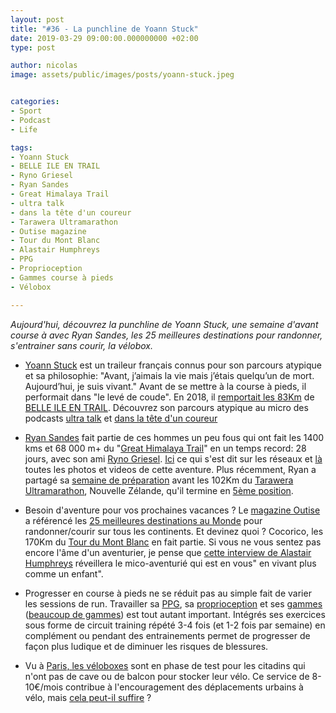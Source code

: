 ```yaml
---
layout: post
title: "#36 - La punchline de Yoann Stuck"
date: 2019-03-29 09:00:00.000000000 +02:00
type: post

author: nicolas
image: assets/public/images/posts/yoann-stuck.jpeg


categories:
- Sport
- Podcast
- Life

tags:
- Yoann Stuck
- BELLE ILE EN TRAIL
- Ryno Griesel
- Ryan Sandes
- Great Himalaya Trail
- ultra talk
- dans la tête d'un coureur
- Tarawera Ultramarathon
- Outise magazine
- Tour du Mont Blanc
- Alastair Humphreys
- PPG
- Proprioception
- Gammes course à pieds
- Vélobox

---
```

*Aujourd'hui, découvrez la punchline de Yoann Stuck, une semaine d'avant course à avec Ryan Sandes, les 25 meilleures destinations pour randonner, s'entrainer sans courir, la vélobox.*

- [Yoann Stuck](https://www.anotherlife.fr) est un traileur français connus pour son parcours atypique et sa philosophie: "Avant, j’aimais la vie mais j’étais quelqu’un de mort. Aujourd’hui, je suis vivant." Avant de se mettre à la course à pieds, il performait dans "le levé de coude". En 2018, il [remportait les 83Km](https://www.oxybol.fr/detail-de-la-course/crs_id/672/) de [BELLE ILE EN TRAIL](https://www.belle-ile-en-trail.org/). Découvrez son parcours atypique au micro des podcasts [ultra talk](https://podtail.com/fr/podcast/podcast-ultra-talk/-9-yoann-stuck-je-prefere-le-partage-a-la-victoire/) et [dans la tête d'un coureur](http://danslateteduncoureur.fr/yoann-stuck-podcast/)

- [Ryan Sandes](http://www.ryansandes.com/) fait partie de ces hommes un peu fous qui ont fait les 1400 kms et 68 000 m+ du "[Great Himalaya Trail](https://www.widermag.com/news-great-himalaya-trail-gros-defi-ryan-sandes-rino-griesel-quel-record)" en un temps record: 28 jours, avec son ami [Ryno Griesel](https://www.instagram.com/ryno_griesel/?hl=fr). [Ici](https://www.redbull.com/ie-en/projects/ryan-sandes-great-himalaya-trail) ce qui s'est dit sur les réseaux et [là](https://www.redbullcontentpool.com/international/AP-1UUKMUUYW1W11) toutes les photos et videos de cette aventure. Plus récemment, Ryan a partagé sa [semaine de préparation](https://www.redbull.com/ie-en/ryan-sandes-training-photo-story) avant les 102Km du [Tarawera Ultramarathon](https://www.taraweraultra.co.nz/), Nouvelle Zélande, qu'il termine en [5ème position](https://www.sportsplits.com/m3/event?c=34&r=1128&e=3).

- Besoin d'aventure pour vos prochaines vacances ? Le [magazine Outise](https://www.instagram.com/outsidemagazine/) a référencé les [25 meilleures destinations au Monde](https://www.outsideonline.com/2392049/best-hikes-in-the-world) pour randonner/courir sur tous les continents. Et devinez quoi ? Cocorico, les 170Km du [Tour du Mont Blanc](http://www.autourdumontblanc.com/) en fait partie. Si vous ne vous sentez pas encore l'âme d'un aventurier, je pense que [cette interview de Alastair Humphreys](https://familytraveller.com/lifestyle/books-films/meet-award-winning-writer-and-real-life-adventurer-alastair-humphreys/) réveillera le mico-aventurié qui est en vous" en vivant plus comme un enfant".

- Progresser en course à pieds ne se réduit pas au simple fait de varier les sessions de run. Travailler sa [PPG](https://www.youtube.com/watch?v=ChOe8XVD3lE), sa [proprioception](https://www.youtube.com/watch?v=j505flJmsi8) et ses [gammes](https://www.youtube.com/watch?v=1zB8dA7GtEs) ([beaucoup de gammes](https://www.youtube.com/watch?v=Z8G_1sVoakA)) est tout autant important. Intégrés ses exercices sous forme de circuit training répété 3-4 fois (et 1-2 fois par semaine) en complément ou pendant des entrainements permet de progresser de façon plus ludique et de diminuer les risques de blessures.

- Vu à [Paris, les véloboxes](http://www.leparisien.fr/paris-75/paris-et-voici-les-veloboxes-22-03-2019-8037759.php) sont en phase de test pour les citadins qui n'ont pas de cave ou de balcon pour stocker leur vélo. Ce service de 8-10€/mois contribue à l'encouragement des déplacements urbains à vélo, mais [cela peut-il suffire](https://www.journaldugeek.com/2019/03/26/paris-veloboxes/) ?